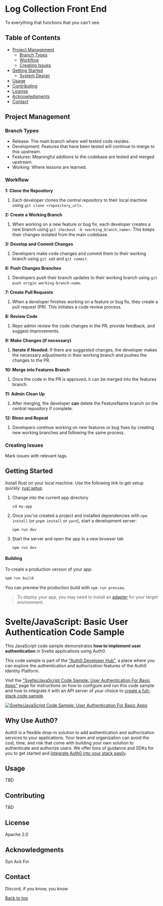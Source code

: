 # Log Collection Front End

To everything that functions that you can't see.

## Table of Contents

- [Project Management](#project-management)
    - [Branch Types](#branch-types)
    - [Workflow](#workflow)
    - [Creating Issues](#creating-issues)
- [Getting Started](#getting-started)
    - [System Design](https://github.com/SecurityLogMiner/log-collection-backend/blob/features/log-collection-backend.drawio.png)
- [Usage](#usage)
- [Contributing](#contributing)
- [License](#license)
- [Acknowledgments](#acknowledgments)
- [Contact](#contact)

## Project Management

### Branch Types
- Release: The main branch where well tested code resides.
- Development: Features that have been tested will continue to merge to this upstream. 
- Features: Meaningful addtions to the codebase are tested and merged upstream.
- Working: Where lessons are learned.

### Workflow

**1: Clone the Repository**
1. Each developer clones the central repository to their local machine using `git clone <repository_url>`.

**2: Create a Working Branch**
1. When working on a new feature or bug fix, each developer creates a new branch using `git checkout -b <working_branch_name>`. This keeps their changes isolated from the main codebase.

**3: Develop and Commit Changes**
1. Developers make code changes and commit them to their working branch using `git add` and `git commit`.

**6: Push Changes Branches**
1. Developers push their branch updates to their working branch using `git push origin working-branch-name`.

**7: Create Pull Requests**
1. When a developer finishes working on a feature or bug fix, they create a pull request (PR). This initiates a code review process.

**8: Review Code**
1. Repo admin review the code changes in the PR, provide feedback, and suggest improvements.

**9: Make Changes (if necessary)**
1. **Iterate if Needed:** If there are suggested changes, the developer makes the necessary adjustments in their working branch and pushes the changes to the PR.

**10: Merge into Features Branch**
1. Once the code in the PR is approved, it can be merged into the features branch.

**11: Admin Clean Up**
1. After merging, the developer **can** delete the FeatureName branch on the central repository if complete.

**12: Rinse and Repeat**
1. Developers continue working on new features or bug fixes by creating new working branches and following the same process.

### Creating Issues
Mark issues with relevant tags.

## Getting Started
Install Rust on your local machine. Use the following link to get setup quickly:
[rust setup](https://www.rust-lang.org/tools/install)

1. Change into the current app directory
    ```
    cd my-app
    ```
2. Once you've created a project and installed dependencies with `npm install` (or `pnpm install` or `yarn`), start a development server:

    ```
    npm run dev
    ```
3. Start the server and open the app in a new browser tab
    ```
    npm run dev
    ```



#### Building

To create a production version of your app:

```bash
npm run build
```

You can preview the production build with `npm run preview`.

> To deploy your app, you may need to install an [adapter](https://kit.svelte.dev/docs/adapters) for your target environment.

# Svelte/JavaScript: Basic User Authentication Code Sample

This JavaScript code sample demonstrates **how to implement user authentication** in Svelte applications using Auth0.

This code sample is part of the ["Auth0 Developer Hub"](https://auth0.com/developers/hub), a place where you can explore the authentication and authorization features of the Auth0 Identity Platform.

Visit the ["Svelte/JavaScript Code Sample: User Authentication For Basic Apps"](https://auth0.com/developers/hub/code-samples/spa/svelte-javascript/basic-authentication) page for instructions on how to configure and run this code sample and how to integrate it with an API server of your choice to [create a full-stack code sample](https://auth0.com//developers/hub/code-samples/full-stack/hello-world/basic-access-control/spa).

[![Svelte/JavaScript Code Sample: User Authentication For Basic Apps](https://cdn.auth0.com/blog/hub/code-samples/spa/svelte-javascript/basic-authentication.png)](https://auth0.com/developers/hub/code-samples/spa/svelte-javascript/basic-authentication)

## Why Use Auth0?

Auth0 is a flexible drop-in solution to add authentication and authorization services to your applications. Your team and organization can avoid the cost, time, and risk that come with building your own solution to authenticate and authorize users. We offer tons of guidance and SDKs for you to get started and [integrate Auth0 into your stack easily](https://auth0.com/developers/hub/code-samples/full-stack).

## Usage
TBD

## Contributing
TBD

## License
Apache 2.0

## Acknowledgments
Syn Ack Fin

## Contact
Discord, if you know, you know

[Back to top](#table-of-contents)



